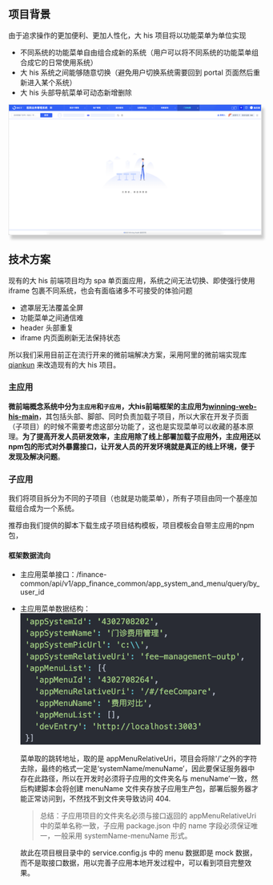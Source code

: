 
## 项目背景

由于追求操作的更加便利、更加人性化，大 his 项目将以功能菜单为单位实现

- 不同系统的功能菜单自由组合成新的系统（用户可以将不同系统的功能菜单组合成它的日常使用系统）
- 大 his 系统之间能够随意切换（避免用户切换系统需要回到 portal 页面然后重新进入某个系统）
- 大 his 头部导航菜单可动态新增删除

<img src="../../assets/img/screen-captue.png" style="box-shadow: 5px 8px 5px #cbcbcb;border: 1px solid #e6e6e6;"/>


## 技术方案

现有的大 his 前端项目均为 spa 单页面应用，系统之间无法切换、即使强行使用 iframe 包裹不同系统，也会有面临诸多不可接受的体验问题

- 遮罩层无法覆盖全屏
- 功能菜单之间通信难
- header 头部重复
- iframe 内页面刷新无法保持状态

所以我们采用目前正在流行开来的微前端解决方案，采用阿里的微前端实现库 [qiankun](https://qiankun.umijs.org/zh) 来改造现有的大 his 项目。

### 主应用
**微前端概念系统中分为`主应用`和`子应用`，大his前端框架的主应用为[winning-web-his-main](http://tfs2018-web.winning.com.cn:8080/tfs/WINNING-6.0/WiNEX-HospitalAdministration/_git/winning-web-his-main)**，其包括头部、脚部、同时负责加载子项目，所以大家在开发子页面（子项目）的时候不需要考虑这部分功能了，这也是实现菜单可以收藏的基本原理。**为了提高开发人员研发效率，主应用除了线上部署加载子应用外，主应用还以npm包的形式对外暴露接口，让开发人员的开发环境就是真正的线上环境，便于发现及解决问题**。

### 子应用
我们将项目拆分为不同的子项目（也就是功能菜单），所有子项目由同一个基座加载组合成为一个系统。

推荐由我们提供的脚本下载生成子项目结构模板，项目模板会自带主应用的npm包，

#### 框架数据流向

- 主应用菜单接口：/finance-common/api/v1/app_finance_common/app_system_and_menu/query/by_user_id
- 主应用菜单数据结构：
  ![An image](../../assets/img/1.png)

  菜单取的跳转地址，取的是 appMenuRelativeUri，项目会将除'/'之外的字符去除，最终的格式一定是‘systemName/menuName’，因此要保证服务器中存在此路径，所以在开发时必须将子应用的文件夹名与 menuName’一致，然后构建脚本会将创建 menuName 文件夹存放子应用生产包，部署后服务器才能正常访问到，不然找不到文件夹导致访问 404.

  > 总结：子应用项目的文件夹名必须与接口返回的 appMenuRelativeUri 中的菜单名称一致，子应用 package.json 中的 name 字段必须保证唯一，一般采用 systemName-menuName 形式。

  故此在项目根目录中的 service.config.js 中的 menu 数据即是 mock 数据，而不是取接口数据，用以完善子应用本地开发过程中，可以看到项目完整效果。
